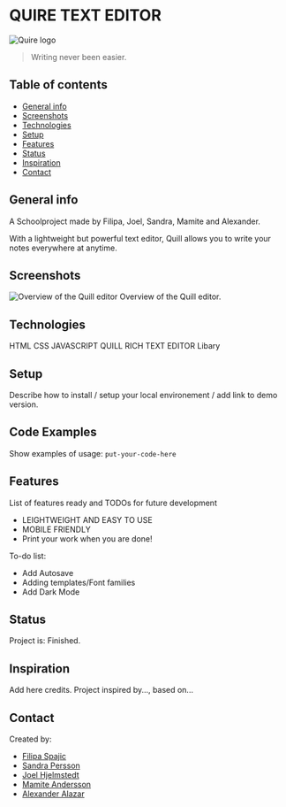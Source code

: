 # QUIRE TEXT EDITOR
![Quire logo](https://i.ibb.co/ScT1JV3/logo.png)
> Writing never been easier.

## Table of contents
* [General info](#general-info)  
* [Screenshots](#screenshots)
* [Technologies](#technologies)
* [Setup](#setup)
* [Features](#features)
* [Status](#status)
* [Inspiration](#inspiration)
* [Contact](#contact)

## General info
A Schoolproject made by Filipa, Joel, Sandra, Mamite and Alexander.


With a lightweight but powerful text editor, Quill allows you to write your notes everywhere at anytime.


## Screenshots
![Overview of the Quill editor](https://i.ibb.co/17t5dVv/Sk-rmbild-2020-12-18-125458.jpg)
Overview of the Quill editor.

## Technologies
HTML
CSS
JAVASCRIPT
QUILL RICH TEXT EDITOR Libary

## Setup
Describe how to install / setup your local environement / add link to demo version.

## Code Examples
Show examples of usage:
`put-your-code-here`

## Features
List of features ready and TODOs for future development
* LEIGHTWEIGHT AND EASY TO USE
* MOBILE FRIENDLY
* Print your work when you are done!

To-do list:
* Add Autosave
* Adding templates/Font families
* Add Dark Mode

## Status
Project is: Finished.

## Inspiration
Add here credits. Project inspired by..., based on...

## Contact
Created by:
 - [Filipa Spajic](https://github.com/cr4y0n)
 - [Sandra Persson](https://github.com/sandrapersson149)
 - [Joel Hjelmstedt](https://github.com/joelbeats)
 - [Mamite Andersson](https://github.com/mamite100)
 - [Alexander Alazar](https://github.com/a-star128)


